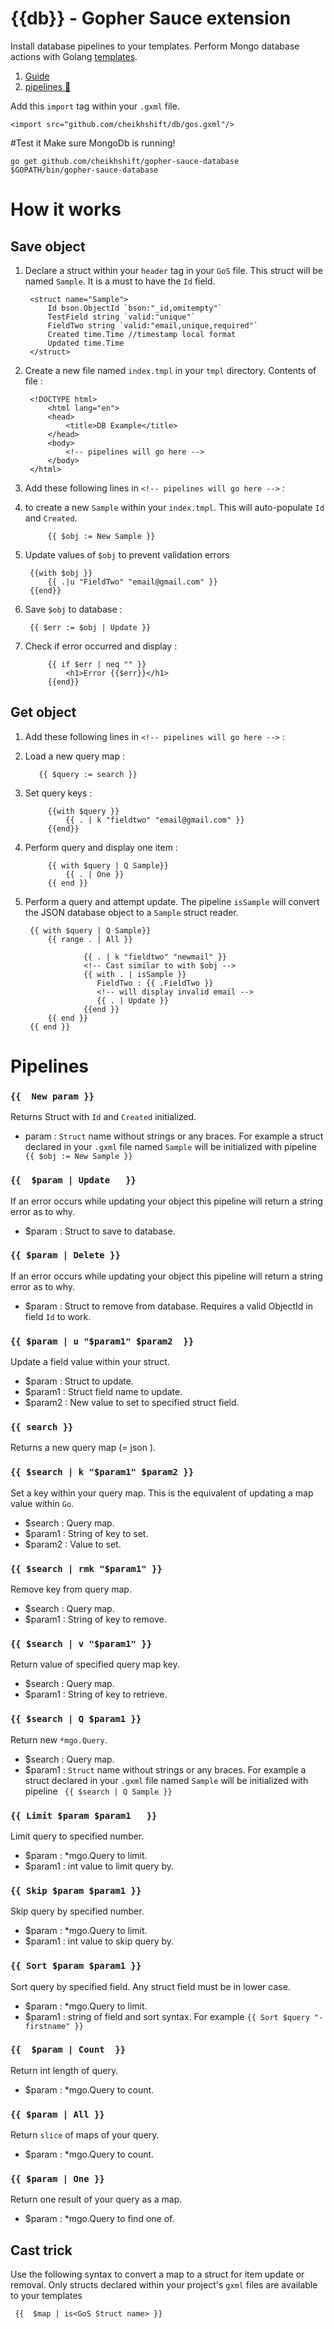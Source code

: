 # {{db}}  - Gopher Sauce extension

Install database pipelines to your templates. Perform Mongo database actions with Golang [templates](https://golang.org/pkg/text/template/).

1. [Guide](#how-it-works)
2. [pipelines 🐧](#pipelines)

Add this `import` tag within your `.gxml` file.

	<import src="github.com/cheikhshift/db/gos.gxml"/>

#Test it
Make sure MongoDb is running!

	go get github.com/cheikhshift/gopher-sauce-database
	$GOPATH/bin/gopher-sauce-database

# How it works

## Save object

1. Declare a struct within your `header` tag in your `GoS` file. This struct will be named `Sample`. It is a must to have the `Id` field.

		<struct name="Sample">
	 		Id bson.ObjectId `bson:"_id,omitempty"`
			TestField string `valid:"unique"`
			FieldTwo string `valid:"email,unique,required"`
			Created time.Time //timestamp local format
			Updated time.Time			
		</struct>

2. Create a new file named `index.tmpl` in your `tmpl` directory. Contents of file :

		<!DOCTYPE html>
			<html lang="en">
		    <head>
		        <title>DB Example</title>
		    </head>
		    <body>
				<!-- pipelines will go here -->
		    </body>
		</html>

3. Add these following lines in `<!-- pipelines will go here -->` : 
4. to create a new `Sample` within your `index.tmpl`. This will auto-populate `Id` and `Created`.
 
			{{ $obj := New Sample }}

4. Update values of `$obj` to prevent validation errors

		{{with $obj }}
           	{{ .|u "FieldTwo" "email@gmail.com" }}
        {{end}}

5. Save `$obj` to database :

		{{ $err := $obj | Update }} 

6. Check if error occurred and display :

	        {{ if $err | neq "" }}
         		<h1>Error {{$err}}</h1>
	        {{end}}


## Get object
1. Add these following lines in `<!-- pipelines will go here -->` : 
2. Load a new query map :
	
		  {{ $query := search }}

3. Set query keys :
	
	        {{with $query }}
	        	{{ . | k "fieldtwo" "email@gmail.com" }}
	        {{end}}

4. Perform query and display one item :

	     	{{ with $query | Q Sample}}
	            {{ . | One }}
            {{ end }}

5. Perform a query and attempt update. The pipeline `isSample` will convert the JSON database object to a `Sample` struct reader.
	

		{{ with $query | Q Sample}}
            {{ range . | All }}
            
                    {{ . | k "fieldtwo" "newmail" }}
                    <!-- Cast similar to with $obj -->
                    {{ with . | isSample }}
                       FieldTwo : {{ .FieldTwo }}
                       <!-- will display invalid email -->
                       {{ . | Update }}
                    {{end }}
            {{ end }}
        {{ end }}

# Pipelines

### `{{  New param }}`
Returns Struct with `Id` and `Created` initialized. 

- param : `Struct` name without strings or any braces. For example a struct declared in your `.gxml` file named `Sample` will be initialized with pipeline ` {{ $obj := New Sample }}`

### `{{  $param | Update   }}`
If an error occurs while updating your object this pipeline will return a string error as to why.

- $param :  Struct  to save to database.

### `{{ $param | Delete }}`
If an error occurs while updating your object this pipeline will return a string error as to why.

- $param : Struct to remove from database. Requires a valid ObjectId in field `Id` to work.

### `{{ $param | u "$param1" $param2  }}`
Update a field value within your struct.

- $param : Struct to update.
- $param1 : Struct field name to update.
- $param2 : New value to set to specified struct field.

### `{{ search }}`
Returns a new query map (= json ).

### `{{ $search | k "$param1" $param2 }}`
Set a key within your query map. This is the equivalent of updating a map value within `Go`. 

- $search : Query map.
- $param1 : String of key to set.
- $param2 : Value to set.

### `{{ $search | rmk "$param1" }}`
Remove key from query map.

- $search : Query map.
- $param1 : String of key to remove.

### `{{ $search | v "$param1" }}`
Return value of specified query map key.

- $search : Query map.
- $param1 : String of key to retrieve.

### `{{ $search | Q $param1 }}`
Return new `*mgo.Query`.

- $search : Query map.
- $param1 : `Struct` name without strings or any braces. For example a struct declared in your `.gxml` file named `Sample` will be initialized with pipeline ` {{ $search | Q Sample }}`

### `{{ Limit $param $param1   }}`
Limit query to specified number.

- $param : *mgo.Query to limit.
- $param1 : int value to limit query by.

### `{{ Skip $param $param1 }}`
Skip query by specified number.

- $param : *mgo.Query to limit.
- $param1 : int value to skip query by.

### `{{ Sort $param $param1 }}`
Sort query by specified field. Any struct field must be in lower case.

- $param : *mgo.Query to limit.
- $param1 :  string of field and sort syntax. For example `{{ Sort $query "-firstname" }}`

### `{{  $param | Count  }}`
Return int length of query.

- $param : *mgo.Query to count.

### `{{ $param | All }}`
Return `slice` of  maps of your query. 

- $param : *mgo.Query to count.

### `{{ $param | One }}`
Return one result of your query as a map.

- $param : *mgo.Query to find one of.

## Cast trick
Use the following syntax to convert a map to a struct for item update or removal. Only structs declared within your project's `gxml` files are available to your templates

	 {{  $map | is<GoS Struct name> }}
